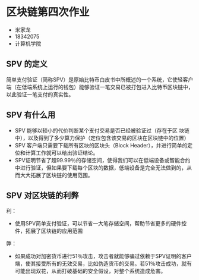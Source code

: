 # 区块链第四次作业

- 米家龙
- 18342075
- 计算机学院

## SPV 的定义

简单支付验证（简称SPV）是原始比特币白皮书中所概述的一个系统，它使轻客户端（在低端系统上运行的钱包）能够验证一笔交易已被打包进入比特币区块链中，以此验证一笔支付的真实性。

## SPV 有什么用

- SPV 能够以较小的代价判断某个支付交易是否已经被验证过（存在于区
块链中），以及得到了多少算力保护（定位包含该交易的区块在区块链中的位置）
- SPV 客户端只需要下载所有区块的区块头（Block Header），并进行简单的定位和计算工作就可以给出验证结论。
- SPV证明节省了超99.99％的存储空间，使得我们可以在低端设备或智能合约中进行验证，但如果要下载每个区块的数据，低端设备是完全无法做到的，从而大大拓展了区块链的使用范围。

## SPV 对区块链的利弊

利：
- 使用SPV简单支付验证，可以节省一大笔存储空间，帮助节省更多的硬件控件，拓展了区块链的应用范围

弊：
- 如果成功对加密货币进行51％攻击，攻击者就能够骗过依赖于SPV证明的客户端，使其接受所有的无效交易，比如伪造货币的交易。若51％攻击成功，就有可能出现双花，从而打破基础的安全假设，对整个系统造成危害。